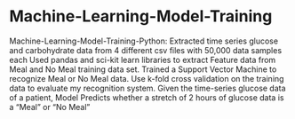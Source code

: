 # Machine-Learning-Model-Training
Machine-Learning-Model-Training-Python: Extracted time series glucose and carbohydrate data from 4 different csv files with 50,000 data samples each  Used pandas and sci-kit learn libraries to extract Feature data from Meal and No Meal training data set. Trained a Support Vector Machine to recognize Meal or No Meal data. Use k-fold cross validation on the training data to evaluate my recognition system. Given the time-series glucose data of a patient, Model Predicts whether a stretch of 2 hours of glucose data is a “Meal” or “No Meal”
